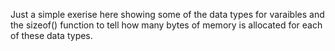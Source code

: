 Just a simple exerise here showing some of the data types for varaibles and the sizeof() function to tell how many bytes of memory is allocated for each of these data types. 
